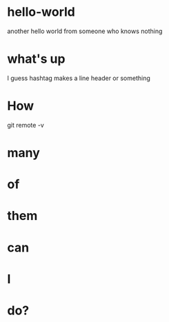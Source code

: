 # hello-world
another hello world from someone who knows nothing
# what's up
I guess hashtag makes a line header or something
# How
git remote -v
# many
# of
# them
# can 
# I 
# do?

